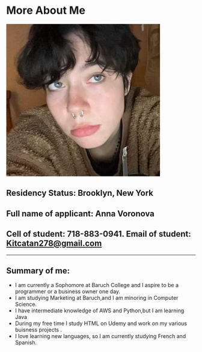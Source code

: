 <h1>More About Me </h1>
<a href="https://drive.google.com/file/d/17yG9K2yJTTBcZIIiJWtl9dwGEpZrhfDw/view?usp=sharing">
    <img src="https://raw.githubusercontent.com/AnnaV02/Scholarship/main/Annapic.png" alt="Picture of Anna Voronova">
</a>
<h2> Residency Status: Brooklyn, New York</h2>
<h2> Full name of applicant: Anna Voronova</h2>
<h2> Cell of student: 718-883-0941. Email of student: <a href= "https://mail.google.com/mail/u/0/#search/kitcatan278%40gmail.com"> Kitcatan278@gmail.com</a></h2>
<hr>
<h2> Summary of me:</h2>
<ul>
 <li> I am currently a Sophomore at Baruch College and I aspire to be a programmer or a business owner one day.</li> 
 <li> I am studying Marketing at Baruch,and I am minoring in Computer Science.</li> 
 <li> I have intermediate knowledge of AWS and Python,but I am learning Java</li>
 <li> During my free time I study HTML on Udemy and work on my various buisness projects .</li>
 <li> I love learning new languages, so I am currently studying French and Spanish.</li>
</ul>
